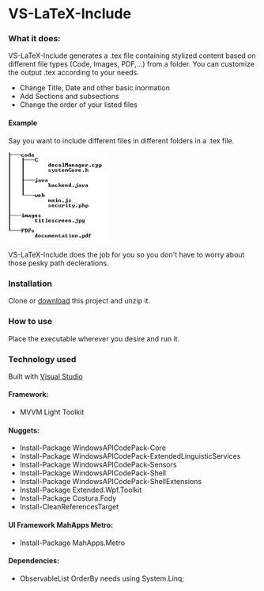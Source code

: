 # VS-LaTeX-Include

### What it does:

VS-LaTeX-Include generates a .tex file containing stylized content based on different file types (Code, Images, PDF,...) from a folder.
You can customize the output .tex according to your needs.
* Change Title, Date and other basic inormation
* Add Sections and subsections
* Change the order of your listed files

#### Example
Say you want to include different files in different folders in a .tex file.
<p align="left">
  <img src="images/example_folderstructure.png" width="200"/>
</p>

VS-LaTeX-Include does the job for you so you don't have to worry about those pesky path declerations.


### Installation
Clone or [download](https://github.com/AndiRoither/VS-LatechInclude/archive/master.zip) this project and unzip it.

### How to use
Place the executable wherever you desire and run it.

### Technology used
Built with [Visual Studio](https://www.visualstudio.com/downloads/)

#### Framework:
* MVVM Light Toolkit

#### Nuggets:
* Install-Package WindowsAPICodePack-Core
* Install-Package WindowsAPICodePack-ExtendedLinguisticServices
* Install-Package WindowsAPICodePack-Sensors
* Install-Package WindowsAPICodePack-Shell
* Install-Package WindowsAPICodePack-ShellExtensions
* Install-Package Extended.Wpf.Toolkit
* Install-Package Costura.Fody
* Install-CleanReferencesTarget

#### UI Framework MahApps Metro:
* Install-Package MahApps.Metro

#### Dependencies:
* ObservableList OrderBy needs using System.Linq;